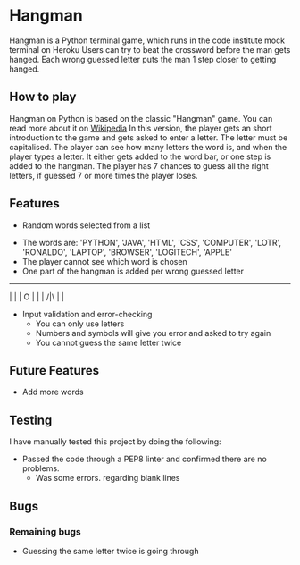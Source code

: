 # Hangman
Hangman is a Python terminal game, which runs in the code institute mock terminal on Heroku
Users can try to beat the crossword before the man gets hanged. Each wrong guessed letter puts the man 1 step closer to getting hanged. 


## How to play
Hangman on Python is based on the classic "Hangman" game. You can read more about it on [Wikipedia](https://en.wikipedia.org/wiki/Hangman_(game))
In this version, the player gets an short introduction to the game and gets asked to enter a letter. The letter must be capitalised.
The player can see how many letters the word is, and when the player types a letter. It either gets added to the word bar, or one step is added to the hangman. 
The player has 7 chances to guess all the right letters, if guessed 7 or more times the player loses. 


## Features

* Random words selected from a list
- The words are: 'PYTHON', 'JAVA', 'HTML', 'CSS', 'COMPUTER', 'LOTR', 'RONALDO', 'LAPTOP', 'BROWSER', 'LOGITECH', 'APPLE'
- The player cannot see which word is chosen
- One part of the hangman is added per wrong guessed letter 
________
|       |
|       O
|       |
|      /|\ 
|       |

* Input validation and error-checking
    * You can only use letters
    * Numbers and symbols will give you error and asked to try again
    * You cannot guess the same letter twice

## Future Features

* Add more words 

## Testing

I have manually tested this project by doing the following:

* Passed the code through a PEP8 linter and confirmed there are no problems.
    * Was some errors. regarding blank lines

## Bugs

### Remaining bugs

* Guessing the same letter twice is going through








